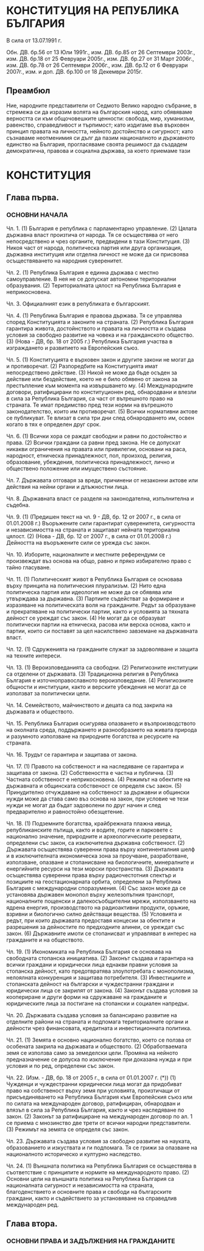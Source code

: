 # КОНСТИТУЦИЯ НА РЕПУБЛИКА БЪЛГАРИЯ
В сила от 13.07.1991 г.

Обн. ДВ. бр.56 от 13 Юли 1991г., изм. ДВ. бр.85 от 26 Септември 2003г., изм. ДВ. бр.18 от 25 Февруари 2005г., изм. ДВ. бр.27 от 31 Март 2006г., изм. ДВ. бр.78 от 26 Септември 2006г., изм. ДВ. бр.12 от 6 Февруари 2007г., изм. и доп. ДВ. бр.100 от 18 Декември 2015г.


## Преамбюл
Ние, народните представители от Седмото Велико народно събрание, в стремежа си да изразим волята на българския народ,
като обявяваме верността си към общочовешките ценности: свобода, мир, хуманизъм, равенство, справедливост и търпимост;
като издигаме във върховен принцип правата на личността, нейното достойнство и сигурност;
като съзнаваме неотменимия си дълг да пазим националното и държавното единство на България, 
прогласяваме своята решимост да създадем демократична, правова и социална държава, за което приемаме тази


# КОНСТИТУЦИЯ

## Глава първа.
### ОСНОВНИ НАЧАЛА

Чл. 1. (1) България е република с парламентарно управление.
(2) Цялата държавна власт произтича от народа. Тя се осъществява от него непосредствено и чрез органите, предвидени в тази Конституция.
(3) Никоя част от народа, политическа партия или друга организация, държавна институция или отделна личност не може да си присвоява осъществяването на народния суверенитет.

Чл. 2. (1) Република България е единна държава с местно самоуправление. В нея не се допускат автономни териториални образувания.
(2) Териториалната цялост на Република България е неприкосновена.

Чл. 3. Официалният език в републиката е българският.

Чл. 4. (1) Република България е правова държава. Тя се управлява според Конституцията и законите на страната.
(2) Република България гарантира живота, достойнството и правата на личността и създава условия за свободно развитие на човека и на гражданското общество.
(3) (Нова - ДВ, бр. 18 от 2005 г.) Република България участва в изграждането и развитието на Европейския съюз.

Чл. 5. (1) Конституцията е върховен закон и другите закони не могат да и противоречат.
(2) Разпоредбите на Конституцията имат непосредствено действие.
(3) Никой не може да бъде осъден за действие или бездействие, което не е било обявено от закона за престъпление към момента на извършването му.
(4) Международните договори, ратифицирани по конституционен ред, обнародвани и влезли в сила за Република България, са част от вътрешното право на страната. Те имат предимство пред тези норми на вътрешното законодателство, които им противоречат.
(5) Всички нормативни актове се публикуват. Те влизат в сила три дни след обнародването им, освен когато в тях е определен друг срок.

Чл. 6. (1) Всички хора се раждат свободни и равни по достойнство и права.
(2) Всички граждани са равни пред закона. Не се допускат никакви ограничения на правата или привилегии, основани на раса, народност, етническа принадлежност, пол, произход, религия, образование, убеждения, политическа принадлежност, лично и обществено положение или имуществено състояние.

Чл. 7. Държавата отговаря за вреди, причинени от незаконни актове или действия на нейни органи и длъжностни лица.

Чл. 8. Държавната власт се разделя на законодателна, изпълнителна и съдебна.

Чл. 9. (1) (Предишен текст на чл. 9 - ДВ, бр. 12 от 2007 г., в сила от 01.01.2008 г.) Въоръжените сили гарантират суверенитета, сигурността и независимостта на страната и защитават нейната териториална цялост.
(2) (Нова - ДВ, бр. 12 от 2007 г., в сила от 01.01.2008 г.) Дейността на въоръжените сили се урежда със закон.

Чл. 10. Изборите, националните и местните референдуми се произвеждат въз основа на общо, равно и пряко избирателно право с тайно гласуване.

Чл. 11. (1) Политическият живот в Република България се основава върху принципа на политическия плурализъм.
(2) Нито една политическа партия или идеология не може да се обявява или утвърждава за държавна.
(3) Партиите съдействат за формиране и изразяване на политическата воля на гражданите. Редът за образуване и прекратяване на политически партии, както и условията за тяхната дейност се уреждат със закон.
(4) Не могат да се образуват политически партии на етническа, расова или верска основа, както и партии, които си поставят за цел насилствено завземане на държавната власт.

Чл. 12. (1) Сдруженията на гражданите служат за задоволяване и защита на техните интереси.

Чл. 13. (1) Вероизповеданията са свободни.
(2) Религиозните институции са отделени от държавата.
(3) Традиционна религия в Република България е източноправославното вероизповедание.
(4) Религиозните общности и институции, както и верските убеждения не могат да се използват за политически цели.

Чл. 14. Семейството, майчинството и децата са под закрила на държавата и обществото.

Чл. 15. Република България осигурява опазването и възпроизводството на околната среда, поддържането и разнообразието на живата природа и разумното използване на природните богатства и ресурсите на страната.

Чл. 16. Трудът се гарантира и защитава от закона.

Чл. 17. (1) Правото на собственост и на наследяване се гарантира и защитава от закона.
(2) Собствеността е частна и публична.
(3) Частната собственост е неприкосновена.
(4) Режимът на обектите на държавната и общинската собственост се определя със закон.
(5) Принудително отчуждаване на собственост за държавни и общински нужди може да става само въз основа на закон, при условие че тези нужди не могат да бъдат задоволени по друг начин и след предварително и равностойно обезщетение.

Чл. 18. (1) Подземните богатства, крайбрежната плажна ивица, републиканските пътища, както и водите, горите и парковете с национално значение, природните и археологическите резервати, определени със закон, са изключителна държавна собственост.
(2) Държавата осъществява суверенни права върху континенталния шелф и в изключителната икономическа зона за проучване, разработване, използване, опазване и стопанисване на биологичните, минералните и енергийните ресурси на тези морски пространства.
(3) Държавата осъществява суверенни права върху радиочестотния спектър и позициите на геостационарната орбита, определени за Република България с международни споразумения.
(4) Със закон може да се установява държавен монопол върху железопътния транспорт, националните пощенски и далекосъобщителни мрежи, използването на ядрена енергия, производството на радиоактивни продукти, оръжие, взривни и биологично силно действащи вещества.
(5) Условията и редът, при които държавата предоставя концесии за обектите и разрешения за дейностите по предходните алинеи, се уреждат със закон.
(6) Държавните имоти се стопанисват и управляват в интерес на гражданите и на обществото.

Чл. 19. (1) Икономиката на Република България се основава на свободната стопанска инициатива.
(2) Законът създава и гарантира на всички граждани и юридически лица еднакви правни условия за стопанска дейност, като предотвратява злоупотребата с монополизма, нелоялната конкуренция и защитава потребителя.
(3) Инвестициите и стопанската дейност на български и чуждестранни граждани и юридически лица се закрилят от закона.
(4) Законът създава условия за коопериране и други форми на сдружаване на гражданите и юридическите лица за постигане на стопански и социален напредък.

Чл. 20. Държавата създава условия за балансирано развитие на отделните райони на страната и подпомага териториалните органи и дейности чрез финансовата, кредитната и инвестиционната политика.

Чл. 21. (1) Земята е основно национално богатство, което се ползва от особената закрила на държавата и обществото.
(2) Обработваемата земя се използва само за земеделски цели. Промяна на нейното предназначение се допуска по изключение при доказана нужда и при условия и по ред, определени със закон.

Чл. 22. (Изм. - ДВ, бр. 18 от 2005 г., в сила от 01.01.2007 г. (*)) (1) Чужденци и чуждестранни юридически лица могат да придобиват право на собственост върху земя при условията, произтичащи от присъединяването на Република България към Европейския съюз или по силата на международен договор, ратифициран, обнародван и влязъл в сила за Република България, както и чрез наследяване по закон.
(2) Законът за ратифициране на международен договор по ал. 1 се приема с мнозинство две трети от всички народни представители.
(3) Режимът на земята се определя със закон.

Чл. 23. Държавата създава условия за свободно развитие на науката, образованието и изкуствата и ги подпомага. Тя се грижи за опазване на националното историческо и културно наследство.

Чл. 24. (1) Външната политика на Република България се осъществява в съответствие с принципите и нормите на международното право.
(2) Основни цели на външната политика на Република България са националната сигурност и независимостта на страната, благоденствието и основните права и свободи на българските граждани, както и съдействието за установяване на справедлив международен ред.

## Глава втора.
### ОСНОВНИ ПРАВА И ЗАДЪЛЖЕНИЯ НА ГРАЖДАНИТЕ
